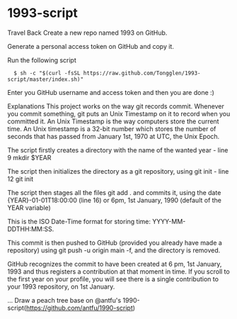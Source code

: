 # 1993-script

Travel Back
Create a new repo named 1993 on GitHub.

Generate a personal access token on GitHub and copy it.

Run the following script

```shell copy
  $ sh -c "$(curl -fsSL https://raw.github.com/Tongglen/1993-script/master/index.sh)"
```
Enter you GitHub username and access token and then you are done :)

Explanations
This project works on the way git records commit. Whenever you commit something, git puts an Unix Timestamp on it to record when you committed it. An Unix Timestamp is the way computers store the current time. An Unix timestamp is a 32-bit number which stores the number of seconds that has passed from January 1st, 1970 at UTC, the Unix Epoch.

The script firstly creates a directory with the name of the wanted year - line 9 mkdir $YEAR

The script then initializes the directory as a git repository, using git init - line 12 git init

The script then stages all the files git add . and commits it, using the date {YEAR}-01-01T18:00:00 (line 16) or 6pm, 1st January, 1990 (default of the YEAR variable)

This is the ISO Date-Time format for storing time: YYYY-MM-DDTHH:MM:SS.

This commit is then pushed to GitHub (provided you already have made a repository) using git push -u origin main -f, and the directory is removed.

GitHub recognizes the commit to have been created at 6 pm, 1st January, 1993 and thus registers a contribution at that moment in time. If you scroll to the first year on your profile, you will see there is a single contribution to your 1993 repository, on 1st January.


... Draw a peach tree base on @antfu's 1990-script(<https://github.com/antfu/1990-script>)

